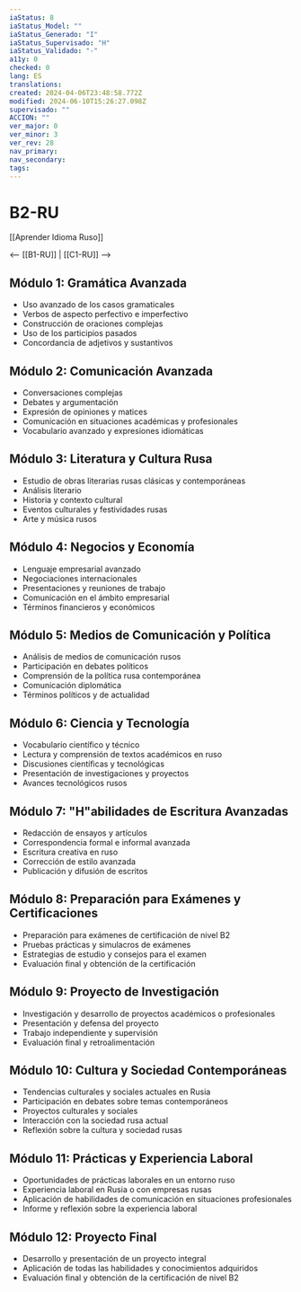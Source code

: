 ```yaml
---
iaStatus: 8
iaStatus_Model: ""
iaStatus_Generado: "I"
iaStatus_Supervisado: "H"
iaStatus_Validado: "-"
a11y: 0
checked: 0
lang: ES
translations: 
created: 2024-04-06T23:48:58.772Z
modified: 2024-06-10T15:26:27.098Z
supervisado: ""
ACCION: ""
ver_major: 0
ver_minor: 3
ver_rev: 28
nav_primary: 
nav_secondary: 
tags:
---
```

# B2-RU

[[Aprender Idioma Ruso]]

<-- [[B1-RU]] | [[C1-RU]] -->

## Módulo 1: Gramática Avanzada

- Uso avanzado de los casos gramaticales
- Verbos de aspecto perfectivo e imperfectivo
- Construcción de oraciones complejas
- Uso de los participios pasados
- Concordancia de adjetivos y sustantivos

## Módulo 2: Comunicación Avanzada

- Conversaciones complejas
- Debates y argumentación
- Expresión de opiniones y matices
- Comunicación en situaciones académicas y profesionales
- Vocabulario avanzado y expresiones idiomáticas

## Módulo 3: Literatura y Cultura Rusa

- Estudio de obras literarias rusas clásicas y contemporáneas
- Análisis literario
- Historia y contexto cultural
- Eventos culturales y festividades rusas
- Arte y música rusos

## Módulo 4: Negocios y Economía

- Lenguaje empresarial avanzado
- Negociaciones internacionales
- Presentaciones y reuniones de trabajo
- Comunicación en el ámbito empresarial
- Términos financieros y económicos

## Módulo 5: Medios de Comunicación y Política

- Análisis de medios de comunicación rusos
- Participación en debates políticos
- Comprensión de la política rusa contemporánea
- Comunicación diplomática
- Términos políticos y de actualidad

## Módulo 6: Ciencia y Tecnología

- Vocabulario científico y técnico
- Lectura y comprensión de textos académicos en ruso
- Discusiones científicas y tecnológicas
- Presentación de investigaciones y proyectos
- Avances tecnológicos rusos

## Módulo 7: "H"abilidades de Escritura Avanzadas

- Redacción de ensayos y artículos
- Correspondencia formal e informal avanzada
- Escritura creativa en ruso
- Corrección de estilo avanzada
- Publicación y difusión de escritos

## Módulo 8: Preparación para Exámenes y Certificaciones

- Preparación para exámenes de certificación de nivel B2
- Pruebas prácticas y simulacros de exámenes
- Estrategias de estudio y consejos para el examen
- Evaluación final y obtención de la certificación

## Módulo 9: Proyecto de Investigación

- Investigación y desarrollo de proyectos académicos o profesionales
- Presentación y defensa del proyecto
- Trabajo independiente y supervisión
- Evaluación final y retroalimentación

## Módulo 10: Cultura y Sociedad Contemporáneas

- Tendencias culturales y sociales actuales en Rusia
- Participación en debates sobre temas contemporáneos
- Proyectos culturales y sociales
- Interacción con la sociedad rusa actual
- Reflexión sobre la cultura y sociedad rusas

## Módulo 11: Prácticas y Experiencia Laboral

- Oportunidades de prácticas laborales en un entorno ruso
- Experiencia laboral en Rusia o con empresas rusas
- Aplicación de habilidades de comunicación en situaciones profesionales
- Informe y reflexión sobre la experiencia laboral

## Módulo 12: Proyecto Final

- Desarrollo y presentación de un proyecto integral
- Aplicación de todas las habilidades y conocimientos adquiridos
- Evaluación final y obtención de la certificación de nivel B2

